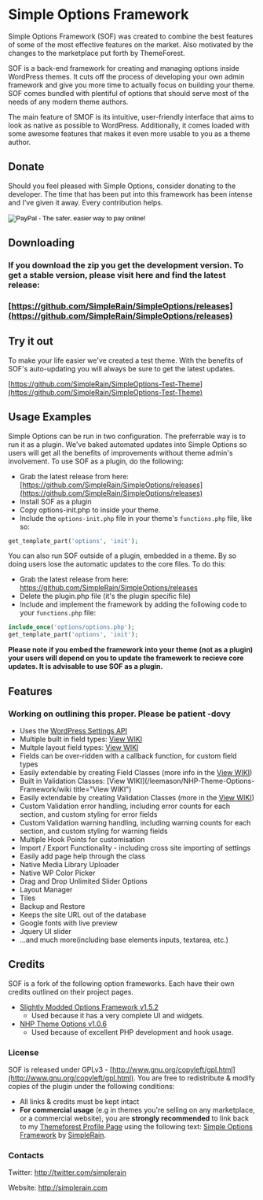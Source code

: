 Simple Options Framework
=============

Simple Options Framework (SOF) was created to combine the best features of some of the most effective features on the market. Also motivated by the changes to the marketplace put forth by ThemeForest.

SOF is a back-end framework for creating and managing options inside WordPress themes. It cuts off the process of developing your own admin framework and give you more time to actually focus on building your theme. SOF comes bundled with plentiful of options that should serve most of the needs of any modern theme authors.

The main feature of SMOF is its intuitive, user-friendly interface that aims to look as native as possible to WordPress. Additionally, it comes loaded with some awesome features that makes it even more usable to you as a theme author. 

## Donate
Should you feel pleased with Simple Options, consider donating to the developer. The time that has been put into this framework has been intense and I've given it away. Every contribution helps.
<form action="https://www.paypal.com/cgi-bin/webscr" method="post" target="_top">
<input type="hidden" name="cmd" value="_s-xclick">
<input type="hidden" name="hosted_button_id" value="3WQGEY4NSYE38">
<input type="image" src="https://www.paypalobjects.com/en_US/i/btn/btn_donate_SM.gif" border="0" name="submit" alt="PayPal - The safer, easier way to pay online!">
<img alt="" border="0" src="https://www.paypalobjects.com/en_US/i/scr/pixel.gif" width="1" height="1">
</form>


## Downloading
### If you download the zip you get the development version. To get a stable version, please visit here and find the latest release: 
### [https://github.com/SimpleRain/SimpleOptions/releases](https://github.com/SimpleRain/SimpleOptions/releases)

## Try it out
To make your life easier we've created a test theme. With the benefits of SOF's auto-updating you will always be sure to get the latest updates.

[https://github.com/SimpleRain/SimpleOptions-Test-Theme](https://github.com/SimpleRain/SimpleOptions-Test-Theme)




## Usage Examples
Simple Options can be run in two configuration. The preferrable way is to run it as a plugin. We've baked automated updates into Simple Options so users will get all the benefits of improvements without theme admin's involvement. To use SOF as a plugin, do the following:
* Grab the latest release from here: [https://github.com/SimpleRain/SimpleOptions/releases](https://github.com/SimpleRain/SimpleOptions/releases)
* Install SOF as a plugin
* Copy options-init.php to inside your theme.
* Include the ```options-init.php``` file in your theme's ```functions.php``` file, like so:

```php
get_template_part('options', 'init');
```

You can also run SOF outside of a plugin, embedded in a theme. By so doing users lose the automatic updates to the core files. To do this:
* Grab the latest release from here: https://github.com/SimpleRain/SimpleOptions/releases
* Delete the plugin.php file (it's the plugin specific file)
* Include and implement the framework by adding the following code to your ```functions.php``` file:

```php
include_once('options/options.php');
get_template_part('options', 'init');
```



**Please note if you embed the framework into your theme (not as a plugin) your users will depend on you to update the framework to recieve core updates. It is advisable to use SOF as a plugin.**


## Features 
### Working on outlining this proper. Please be patient -dovy
* Uses the [WordPress Settings API](http://codex.wordpress.org/Settings_API "WordPress Settings API")
* Multiple built in field types: [View WIKI](/leemason/NHP-Theme-Options-Framework/wiki "View WIKI")
* Multple layout field types: [View WIKI](/leemason/NHP-Theme-Options-Framework/wiki "View WIKI")
* Fields can be over-ridden with a callback function, for custom field types
* Easily extendable by creating Field Classes (more info in the [View WIKI](/leemason/NHP-Theme-Options-Framework/wiki "View WIKI"))
* Built in Validation Classes: [View WIKI](/leemason/NHP-Theme-Options-Framework/wiki title="View WIKI")
* Easily extendable by creating Validation Classes (more in the [View WIKI](/leemason/NHP-Theme-Options-Framework/wiki "View WIKI"))
* Custom Validation error handling, including error counts for each section, and custom styling for error fields
* Custom Validation warning handling, including warning counts for each section, and custom styling for warning fields
* Multiple Hook Points for customisation
* Import / Export Functionality - including cross site importing of settings
* Easily add page help through the class
* Native Media Library Uploader
* Native WP Color Picker
* Drag and Drop Unlimited Slider Options
* Layout Manager
* Tiles
* Backup and Restore
* Keeps the site URL out of the database
* Google fonts with live preview
* Jquery UI slider
* ...and much more(including base elements inputs, textarea, etc.)

## Credits
SOF is a fork of the following option frameworks. Each have their own credits outlined on their project pages.

* [Slightly Modded Options Framework v1.5.2](https://github.com/sy4mil/Options-Framework)
	* Used because it has a very complete UI and widgets.
* [NHP Theme Options v1.0.6](https://github.com/leemason/NHP-Theme-Options-Framework)
	* Used because of excellent PHP development and hook usage.

### License

SOF is released under GPLv3 - [http://www.gnu.org/copyleft/gpl.html](http://www.gnu.org/copyleft/gpl.html). You are free to redistribute & modify copies of the plugin under the following conditions:

* All links & credits must be kept intact
* <b>For commercial usage</b> (e.g in themes you're selling on any marketplace, or a commercial website), you are **strongly recommended** to link back to my [Themeforest Profile Page](http://themeforest.net/user/SimpleRain) using the following text: [Simple Options Framework](https://github.com/SimpleRain/SimpleOptions) by [SimpleRain](http://themeforest.net/user/SimpleRain).

### Contacts

Twitter: http://twitter.com/simplerain

Website: http://simplerain.com
